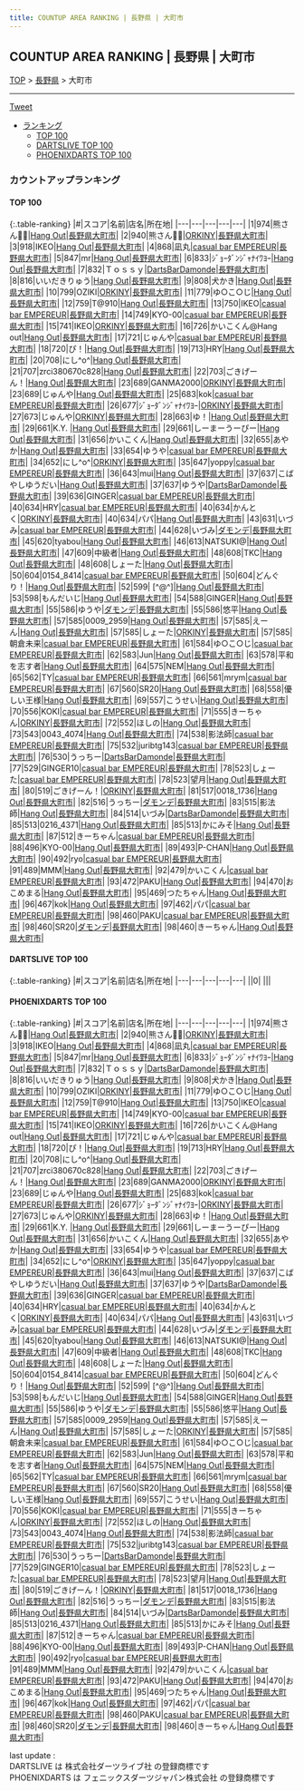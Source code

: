 ```yaml
---
title: COUNTUP AREA RANKING | 長野県 | 大町市
---
```

## COUNTUP AREA RANKING | 長野県 | 大町市

[TOP](/darts/rank/) > [長野県](/darts/rank/長野県/) > 大町市

___

<a href="https://twitter.com/share?ref_src=twsrc%5Etfw" data-text="COUNTUP AREA RANKING | 長野県大町市" class="twitter-share-button" data-hashtags="DARTSLIVE,PHOENIXDARTS,darts,ダーツ" data-show-count="false">Tweet</a>

* [ランキング](#カウントアップランキング)
    * [TOP 100](#top-100)
    * [DARTSLIVE TOP 100](#dartslive-top-100)
    * [PHOENIXDARTS TOP 100](#phoenixdarts-top-100)

### カウントアップランキング

#### TOP 100



{:.table-ranking}
|#|スコア|名前|店名|所在地|
|---|---|---|---|---|
|1|974|<span class="rank-name-pd">熊さん🐼🐾</span>|<a href="https://vs.phoenixdarts.com/jp/shop/shopDetailInfo/s_82305?s_seq=82305">Hang Out</a>|<a href="/darts/rank/長野県/大町市">長野県大町市</a>|
|2|940|<span class="rank-name-pd">熊さん🐼🐾</span>|<a href="https://vs.phoenixdarts.com/jp/shop/shopDetailInfo/s_82305?s_seq=82305">ORKINY</a>|<a href="/darts/rank/長野県/大町市">長野県大町市</a>|
|3|918|<span class="rank-name-pd">IKEO</span>|<a href="https://vs.phoenixdarts.com/jp/shop/shopDetailInfo/s_82305?s_seq=82305">Hang Out</a>|<a href="/darts/rank/長野県/大町市">長野県大町市</a>|
|4|868|<span class="rank-name-pd">凪丸</span>|<a href="https://vs.phoenixdarts.com/jp/shop/shopDetailInfo/s_88923?s_seq=88923">casual bar EMPEREUR</a>|<a href="/darts/rank/長野県/大町市">長野県大町市</a>|
|5|847|<span class="rank-name-pd">mr</span>|<a href="https://vs.phoenixdarts.com/jp/shop/shopDetailInfo/s_82305?s_seq=82305">Hang Out</a>|<a href="/darts/rank/長野県/大町市">長野県大町市</a>|
|6|833|<span class="rank-name-pd">ｼﾞｮｰﾀﾞﾝｼﾞｬﾅｲﾜﾖｰ</span>|<a href="https://vs.phoenixdarts.com/jp/shop/shopDetailInfo/s_82305?s_seq=82305">Hang Out</a>|<a href="/darts/rank/長野県/大町市">長野県大町市</a>|
|7|832|<span class="rank-name-pd">Ｔｏｓｓｙ</span>|<a href="https://vs.phoenixdarts.com/jp/shop/shopDetailInfo/s_8681?s_seq=8681">DartsBarDamonde</a>|<a href="/darts/rank/長野県/大町市">長野県大町市</a>|
|8|816|<span class="rank-name-pd">いいだきりゅう</span>|<a href="https://vs.phoenixdarts.com/jp/shop/shopDetailInfo/s_82305?s_seq=82305">Hang Out</a>|<a href="/darts/rank/長野県/大町市">長野県大町市</a>|
|9|808|<span class="rank-name-pd">犬かき</span>|<a href="https://vs.phoenixdarts.com/jp/shop/shopDetailInfo/s_82305?s_seq=82305">Hang Out</a>|<a href="/darts/rank/長野県/大町市">長野県大町市</a>|
|10|799|<span class="rank-name-pd">OZIKI</span>|<a href="https://vs.phoenixdarts.com/jp/shop/shopDetailInfo/s_82305?s_seq=82305">ORKINY</a>|<a href="/darts/rank/長野県/大町市">長野県大町市</a>|
|11|779|<span class="rank-name-pd">ゆ○こ○じ</span>|<a href="https://vs.phoenixdarts.com/jp/shop/shopDetailInfo/s_82305?s_seq=82305">Hang Out</a>|<a href="/darts/rank/長野県/大町市">長野県大町市</a>|
|12|759|<span class="rank-name-pd">T@910</span>|<a href="https://vs.phoenixdarts.com/jp/shop/shopDetailInfo/s_82305?s_seq=82305">Hang Out</a>|<a href="/darts/rank/長野県/大町市">長野県大町市</a>|
|13|750|<span class="rank-name-pd">IKEO</span>|<a href="https://vs.phoenixdarts.com/jp/shop/shopDetailInfo/s_88923?s_seq=88923">casual bar EMPEREUR</a>|<a href="/darts/rank/長野県/大町市">長野県大町市</a>|
|14|749|<span class="rank-name-pd">KYO-00</span>|<a href="https://vs.phoenixdarts.com/jp/shop/shopDetailInfo/s_88923?s_seq=88923">casual bar EMPEREUR</a>|<a href="/darts/rank/長野県/大町市">長野県大町市</a>|
|15|741|<span class="rank-name-pd">IKEO</span>|<a href="https://vs.phoenixdarts.com/jp/shop/shopDetailInfo/s_82305?s_seq=82305">ORKINY</a>|<a href="/darts/rank/長野県/大町市">長野県大町市</a>|
|16|726|<span class="rank-name-pd">かいこくん@Hang out</span>|<a href="https://vs.phoenixdarts.com/jp/shop/shopDetailInfo/s_82305?s_seq=82305">Hang Out</a>|<a href="/darts/rank/長野県/大町市">長野県大町市</a>|
|17|721|<span class="rank-name-pd">じゅんや</span>|<a href="https://vs.phoenixdarts.com/jp/shop/shopDetailInfo/s_88923?s_seq=88923">casual bar EMPEREUR</a>|<a href="/darts/rank/長野県/大町市">長野県大町市</a>|
|18|720|<span class="rank-name-pd">ぴ！</span>|<a href="https://vs.phoenixdarts.com/jp/shop/shopDetailInfo/s_82305?s_seq=82305">Hang Out</a>|<a href="/darts/rank/長野県/大町市">長野県大町市</a>|
|19|713|<span class="rank-name-pd">HRY</span>|<a href="https://vs.phoenixdarts.com/jp/shop/shopDetailInfo/s_82305?s_seq=82305">Hang Out</a>|<a href="/darts/rank/長野県/大町市">長野県大町市</a>|
|20|708|<span class="rank-name-pd">にし^o^</span>|<a href="https://vs.phoenixdarts.com/jp/shop/shopDetailInfo/s_82305?s_seq=82305">Hang Out</a>|<a href="/darts/rank/長野県/大町市">長野県大町市</a>|
|21|707|<span class="rank-name-pd">zrci380670c828</span>|<a href="https://vs.phoenixdarts.com/jp/shop/shopDetailInfo/s_82305?s_seq=82305">Hang Out</a>|<a href="/darts/rank/長野県/大町市">長野県大町市</a>|
|22|703|<span class="rank-name-pd">ごきげーん！</span>|<a href="https://vs.phoenixdarts.com/jp/shop/shopDetailInfo/s_82305?s_seq=82305">Hang Out</a>|<a href="/darts/rank/長野県/大町市">長野県大町市</a>|
|23|689|<span class="rank-name-pd">GANMA2000</span>|<a href="https://vs.phoenixdarts.com/jp/shop/shopDetailInfo/s_82305?s_seq=82305">ORKINY</a>|<a href="/darts/rank/長野県/大町市">長野県大町市</a>|
|23|689|<span class="rank-name-pd">じゅんや</span>|<a href="https://vs.phoenixdarts.com/jp/shop/shopDetailInfo/s_82305?s_seq=82305">Hang Out</a>|<a href="/darts/rank/長野県/大町市">長野県大町市</a>|
|25|683|<span class="rank-name-pd">kok</span>|<a href="https://vs.phoenixdarts.com/jp/shop/shopDetailInfo/s_88923?s_seq=88923">casual bar EMPEREUR</a>|<a href="/darts/rank/長野県/大町市">長野県大町市</a>|
|26|677|<span class="rank-name-pd">ｼﾞｮｰﾀﾞﾝｼﾞｬﾅｲﾜﾖｰ</span>|<a href="https://vs.phoenixdarts.com/jp/shop/shopDetailInfo/s_82305?s_seq=82305">ORKINY</a>|<a href="/darts/rank/長野県/大町市">長野県大町市</a>|
|27|673|<span class="rank-name-pd">じゅんや</span>|<a href="https://vs.phoenixdarts.com/jp/shop/shopDetailInfo/s_82305?s_seq=82305">ORKINY</a>|<a href="/darts/rank/長野県/大町市">長野県大町市</a>|
|28|663|<span class="rank-name-pd">ゆ！</span>|<a href="https://vs.phoenixdarts.com/jp/shop/shopDetailInfo/s_82305?s_seq=82305">Hang Out</a>|<a href="/darts/rank/長野県/大町市">長野県大町市</a>|
|29|661|<span class="rank-name-pd">K.Y.  </span>|<a href="https://vs.phoenixdarts.com/jp/shop/shopDetailInfo/s_82305?s_seq=82305">Hang Out</a>|<a href="/darts/rank/長野県/大町市">長野県大町市</a>|
|29|661|<span class="rank-name-pd">しーまーうーぴー</span>|<a href="https://vs.phoenixdarts.com/jp/shop/shopDetailInfo/s_82305?s_seq=82305">Hang Out</a>|<a href="/darts/rank/長野県/大町市">長野県大町市</a>|
|31|656|<span class="rank-name-pd">かいこくん</span>|<a href="https://vs.phoenixdarts.com/jp/shop/shopDetailInfo/s_82305?s_seq=82305">Hang Out</a>|<a href="/darts/rank/長野県/大町市">長野県大町市</a>|
|32|655|<span class="rank-name-pd">あやか</span>|<a href="https://vs.phoenixdarts.com/jp/shop/shopDetailInfo/s_82305?s_seq=82305">Hang Out</a>|<a href="/darts/rank/長野県/大町市">長野県大町市</a>|
|33|654|<span class="rank-name-pd">ゆうや</span>|<a href="https://vs.phoenixdarts.com/jp/shop/shopDetailInfo/s_88923?s_seq=88923">casual bar EMPEREUR</a>|<a href="/darts/rank/長野県/大町市">長野県大町市</a>|
|34|652|<span class="rank-name-pd">にし^o^</span>|<a href="https://vs.phoenixdarts.com/jp/shop/shopDetailInfo/s_82305?s_seq=82305">ORKINY</a>|<a href="/darts/rank/長野県/大町市">長野県大町市</a>|
|35|647|<span class="rank-name-pd">yoppy</span>|<a href="https://vs.phoenixdarts.com/jp/shop/shopDetailInfo/s_88923?s_seq=88923">casual bar EMPEREUR</a>|<a href="/darts/rank/長野県/大町市">長野県大町市</a>|
|36|643|<span class="rank-name-pd">mui</span>|<a href="https://vs.phoenixdarts.com/jp/shop/shopDetailInfo/s_82305?s_seq=82305">Hang Out</a>|<a href="/darts/rank/長野県/大町市">長野県大町市</a>|
|37|637|<span class="rank-name-pd">こばやしゆうだい</span>|<a href="https://vs.phoenixdarts.com/jp/shop/shopDetailInfo/s_82305?s_seq=82305">Hang Out</a>|<a href="/darts/rank/長野県/大町市">長野県大町市</a>|
|37|637|<span class="rank-name-pd">ゆうや</span>|<a href="https://vs.phoenixdarts.com/jp/shop/shopDetailInfo/s_8681?s_seq=8681">DartsBarDamonde</a>|<a href="/darts/rank/長野県/大町市">長野県大町市</a>|
|39|636|<span class="rank-name-pd">GINGER</span>|<a href="https://vs.phoenixdarts.com/jp/shop/shopDetailInfo/s_88923?s_seq=88923">casual bar EMPEREUR</a>|<a href="/darts/rank/長野県/大町市">長野県大町市</a>|
|40|634|<span class="rank-name-pd">HRY</span>|<a href="https://vs.phoenixdarts.com/jp/shop/shopDetailInfo/s_88923?s_seq=88923">casual bar EMPEREUR</a>|<a href="/darts/rank/長野県/大町市">長野県大町市</a>|
|40|634|<span class="rank-name-pd">かんとく</span>|<a href="https://vs.phoenixdarts.com/jp/shop/shopDetailInfo/s_82305?s_seq=82305">ORKINY</a>|<a href="/darts/rank/長野県/大町市">長野県大町市</a>|
|40|634|<span class="rank-name-pd">パパ</span>|<a href="https://vs.phoenixdarts.com/jp/shop/shopDetailInfo/s_82305?s_seq=82305">Hang Out</a>|<a href="/darts/rank/長野県/大町市">長野県大町市</a>|
|43|631|<span class="rank-name-pd">いづみ</span>|<a href="https://vs.phoenixdarts.com/jp/shop/shopDetailInfo/s_88923?s_seq=88923">casual bar EMPEREUR</a>|<a href="/darts/rank/長野県/大町市">長野県大町市</a>|
|44|628|<span class="rank-name-pd">いづみ</span>|<a href="https://vs.phoenixdarts.com/jp/shop/shopDetailInfo/s_8681?s_seq=8681">ダモンデ</a>|<a href="/darts/rank/長野県/大町市">長野県大町市</a>|
|45|620|<span class="rank-name-pd">tyabou</span>|<a href="https://vs.phoenixdarts.com/jp/shop/shopDetailInfo/s_82305?s_seq=82305">Hang Out</a>|<a href="/darts/rank/長野県/大町市">長野県大町市</a>|
|46|613|<span class="rank-name-pd">NATSUKI@</span>|<a href="https://vs.phoenixdarts.com/jp/shop/shopDetailInfo/s_82305?s_seq=82305">Hang Out</a>|<a href="/darts/rank/長野県/大町市">長野県大町市</a>|
|47|609|<span class="rank-name-pd">中級者</span>|<a href="https://vs.phoenixdarts.com/jp/shop/shopDetailInfo/s_82305?s_seq=82305">Hang Out</a>|<a href="/darts/rank/長野県/大町市">長野県大町市</a>|
|48|608|<span class="rank-name-pd">TKC</span>|<a href="https://vs.phoenixdarts.com/jp/shop/shopDetailInfo/s_82305?s_seq=82305">Hang Out</a>|<a href="/darts/rank/長野県/大町市">長野県大町市</a>|
|48|608|<span class="rank-name-pd">しょーた</span>|<a href="https://vs.phoenixdarts.com/jp/shop/shopDetailInfo/s_82305?s_seq=82305">Hang Out</a>|<a href="/darts/rank/長野県/大町市">長野県大町市</a>|
|50|604|<span class="rank-name-pd">0154_8414</span>|<a href="https://vs.phoenixdarts.com/jp/shop/shopDetailInfo/s_88923?s_seq=88923">casual bar EMPEREUR</a>|<a href="/darts/rank/長野県/大町市">長野県大町市</a>|
|50|604|<span class="rank-name-pd">どんぐり！</span>|<a href="https://vs.phoenixdarts.com/jp/shop/shopDetailInfo/s_82305?s_seq=82305">Hang Out</a>|<a href="/darts/rank/長野県/大町市">長野県大町市</a>|
|52|599|<span class="rank-name-pd">  [^@^]</span>|<a href="https://vs.phoenixdarts.com/jp/shop/shopDetailInfo/s_82305?s_seq=82305">Hang Out</a>|<a href="/darts/rank/長野県/大町市">長野県大町市</a>|
|53|598|<span class="rank-name-pd">もんだいじ</span>|<a href="https://vs.phoenixdarts.com/jp/shop/shopDetailInfo/s_82305?s_seq=82305">Hang Out</a>|<a href="/darts/rank/長野県/大町市">長野県大町市</a>|
|54|588|<span class="rank-name-pd">GINGER</span>|<a href="https://vs.phoenixdarts.com/jp/shop/shopDetailInfo/s_82305?s_seq=82305">Hang Out</a>|<a href="/darts/rank/長野県/大町市">長野県大町市</a>|
|55|586|<span class="rank-name-pd">ゆうや</span>|<a href="https://vs.phoenixdarts.com/jp/shop/shopDetailInfo/s_8681?s_seq=8681">ダモンデ</a>|<a href="/darts/rank/長野県/大町市">長野県大町市</a>|
|55|586|<span class="rank-name-pd">悠平</span>|<a href="https://vs.phoenixdarts.com/jp/shop/shopDetailInfo/s_82305?s_seq=82305">Hang Out</a>|<a href="/darts/rank/長野県/大町市">長野県大町市</a>|
|57|585|<span class="rank-name-pd">0009_2959</span>|<a href="https://vs.phoenixdarts.com/jp/shop/shopDetailInfo/s_82305?s_seq=82305">Hang Out</a>|<a href="/darts/rank/長野県/大町市">長野県大町市</a>|
|57|585|<span class="rank-name-pd">えーん</span>|<a href="https://vs.phoenixdarts.com/jp/shop/shopDetailInfo/s_82305?s_seq=82305">Hang Out</a>|<a href="/darts/rank/長野県/大町市">長野県大町市</a>|
|57|585|<span class="rank-name-pd">しょーた</span>|<a href="https://vs.phoenixdarts.com/jp/shop/shopDetailInfo/s_82305?s_seq=82305">ORKINY</a>|<a href="/darts/rank/長野県/大町市">長野県大町市</a>|
|57|585|<span class="rank-name-pd">朝倉未来</span>|<a href="https://vs.phoenixdarts.com/jp/shop/shopDetailInfo/s_88923?s_seq=88923">casual bar EMPEREUR</a>|<a href="/darts/rank/長野県/大町市">長野県大町市</a>|
|61|584|<span class="rank-name-pd">ゆ○こ○じ</span>|<a href="https://vs.phoenixdarts.com/jp/shop/shopDetailInfo/s_88923?s_seq=88923">casual bar EMPEREUR</a>|<a href="/darts/rank/長野県/大町市">長野県大町市</a>|
|62|583|<span class="rank-name-pd">Jun</span>|<a href="https://vs.phoenixdarts.com/jp/shop/shopDetailInfo/s_82305?s_seq=82305">Hang Out</a>|<a href="/darts/rank/長野県/大町市">長野県大町市</a>|
|63|578|<span class="rank-name-pd">平和を志す者</span>|<a href="https://vs.phoenixdarts.com/jp/shop/shopDetailInfo/s_82305?s_seq=82305">Hang Out</a>|<a href="/darts/rank/長野県/大町市">長野県大町市</a>|
|64|575|<span class="rank-name-pd">NEM</span>|<a href="https://vs.phoenixdarts.com/jp/shop/shopDetailInfo/s_82305?s_seq=82305">Hang Out</a>|<a href="/darts/rank/長野県/大町市">長野県大町市</a>|
|65|562|<span class="rank-name-pd">TY</span>|<a href="https://vs.phoenixdarts.com/jp/shop/shopDetailInfo/s_88923?s_seq=88923">casual bar EMPEREUR</a>|<a href="/darts/rank/長野県/大町市">長野県大町市</a>|
|66|561|<span class="rank-name-pd">mrym</span>|<a href="https://vs.phoenixdarts.com/jp/shop/shopDetailInfo/s_88923?s_seq=88923">casual bar EMPEREUR</a>|<a href="/darts/rank/長野県/大町市">長野県大町市</a>|
|67|560|<span class="rank-name-pd">SR20</span>|<a href="https://vs.phoenixdarts.com/jp/shop/shopDetailInfo/s_82305?s_seq=82305">Hang Out</a>|<a href="/darts/rank/長野県/大町市">長野県大町市</a>|
|68|558|<span class="rank-name-pd">優しい王様</span>|<a href="https://vs.phoenixdarts.com/jp/shop/shopDetailInfo/s_82305?s_seq=82305">Hang Out</a>|<a href="/darts/rank/長野県/大町市">長野県大町市</a>|
|69|557|<span class="rank-name-pd">こうせい</span>|<a href="https://vs.phoenixdarts.com/jp/shop/shopDetailInfo/s_82305?s_seq=82305">Hang Out</a>|<a href="/darts/rank/長野県/大町市">長野県大町市</a>|
|70|556|<span class="rank-name-pd">KOKI</span>|<a href="https://vs.phoenixdarts.com/jp/shop/shopDetailInfo/s_88923?s_seq=88923">casual bar EMPEREUR</a>|<a href="/darts/rank/長野県/大町市">長野県大町市</a>|
|71|555|<span class="rank-name-pd">きーちゃん</span>|<a href="https://vs.phoenixdarts.com/jp/shop/shopDetailInfo/s_82305?s_seq=82305">ORKINY</a>|<a href="/darts/rank/長野県/大町市">長野県大町市</a>|
|72|552|<span class="rank-name-pd">ほしの</span>|<a href="https://vs.phoenixdarts.com/jp/shop/shopDetailInfo/s_82305?s_seq=82305">Hang Out</a>|<a href="/darts/rank/長野県/大町市">長野県大町市</a>|
|73|543|<span class="rank-name-pd">0043_4074</span>|<a href="https://vs.phoenixdarts.com/jp/shop/shopDetailInfo/s_82305?s_seq=82305">Hang Out</a>|<a href="/darts/rank/長野県/大町市">長野県大町市</a>|
|74|538|<span class="rank-name-pd">影法師</span>|<a href="https://vs.phoenixdarts.com/jp/shop/shopDetailInfo/s_88923?s_seq=88923">casual bar EMPEREUR</a>|<a href="/darts/rank/長野県/大町市">長野県大町市</a>|
|75|532|<span class="rank-name-pd">juribtg143</span>|<a href="https://vs.phoenixdarts.com/jp/shop/shopDetailInfo/s_88923?s_seq=88923">casual bar EMPEREUR</a>|<a href="/darts/rank/長野県/大町市">長野県大町市</a>|
|76|530|<span class="rank-name-pd">うっちー</span>|<a href="https://vs.phoenixdarts.com/jp/shop/shopDetailInfo/s_8681?s_seq=8681">DartsBarDamonde</a>|<a href="/darts/rank/長野県/大町市">長野県大町市</a>|
|77|529|<span class="rank-name-pd">GINGER10</span>|<a href="https://vs.phoenixdarts.com/jp/shop/shopDetailInfo/s_88923?s_seq=88923">casual bar EMPEREUR</a>|<a href="/darts/rank/長野県/大町市">長野県大町市</a>|
|78|523|<span class="rank-name-pd">しょーた</span>|<a href="https://vs.phoenixdarts.com/jp/shop/shopDetailInfo/s_88923?s_seq=88923">casual bar EMPEREUR</a>|<a href="/darts/rank/長野県/大町市">長野県大町市</a>|
|78|523|<span class="rank-name-pd">望月</span>|<a href="https://vs.phoenixdarts.com/jp/shop/shopDetailInfo/s_82305?s_seq=82305">Hang Out</a>|<a href="/darts/rank/長野県/大町市">長野県大町市</a>|
|80|519|<span class="rank-name-pd">ごきげーん！</span>|<a href="https://vs.phoenixdarts.com/jp/shop/shopDetailInfo/s_82305?s_seq=82305">ORKINY</a>|<a href="/darts/rank/長野県/大町市">長野県大町市</a>|
|81|517|<span class="rank-name-pd">0018_1736</span>|<a href="https://vs.phoenixdarts.com/jp/shop/shopDetailInfo/s_82305?s_seq=82305">Hang Out</a>|<a href="/darts/rank/長野県/大町市">長野県大町市</a>|
|82|516|<span class="rank-name-pd">うっちー</span>|<a href="https://vs.phoenixdarts.com/jp/shop/shopDetailInfo/s_8681?s_seq=8681">ダモンデ</a>|<a href="/darts/rank/長野県/大町市">長野県大町市</a>|
|83|515|<span class="rank-name-pd">影法師</span>|<a href="https://vs.phoenixdarts.com/jp/shop/shopDetailInfo/s_82305?s_seq=82305">Hang Out</a>|<a href="/darts/rank/長野県/大町市">長野県大町市</a>|
|84|514|<span class="rank-name-pd">いづみ</span>|<a href="https://vs.phoenixdarts.com/jp/shop/shopDetailInfo/s_8681?s_seq=8681">DartsBarDamonde</a>|<a href="/darts/rank/長野県/大町市">長野県大町市</a>|
|85|513|<span class="rank-name-pd">0216_4371</span>|<a href="https://vs.phoenixdarts.com/jp/shop/shopDetailInfo/s_82305?s_seq=82305">Hang Out</a>|<a href="/darts/rank/長野県/大町市">長野県大町市</a>|
|85|513|<span class="rank-name-pd">かにみそ</span>|<a href="https://vs.phoenixdarts.com/jp/shop/shopDetailInfo/s_82305?s_seq=82305">Hang Out</a>|<a href="/darts/rank/長野県/大町市">長野県大町市</a>|
|87|512|<span class="rank-name-pd">きーちゃん</span>|<a href="https://vs.phoenixdarts.com/jp/shop/shopDetailInfo/s_88923?s_seq=88923">casual bar EMPEREUR</a>|<a href="/darts/rank/長野県/大町市">長野県大町市</a>|
|88|496|<span class="rank-name-pd">KYO-00</span>|<a href="https://vs.phoenixdarts.com/jp/shop/shopDetailInfo/s_82305?s_seq=82305">Hang Out</a>|<a href="/darts/rank/長野県/大町市">長野県大町市</a>|
|89|493|<span class="rank-name-pd">P-CHAN</span>|<a href="https://vs.phoenixdarts.com/jp/shop/shopDetailInfo/s_82305?s_seq=82305">Hang Out</a>|<a href="/darts/rank/長野県/大町市">長野県大町市</a>|
|90|492|<span class="rank-name-pd">ryo</span>|<a href="https://vs.phoenixdarts.com/jp/shop/shopDetailInfo/s_88923?s_seq=88923">casual bar EMPEREUR</a>|<a href="/darts/rank/長野県/大町市">長野県大町市</a>|
|91|489|<span class="rank-name-pd">MMM</span>|<a href="https://vs.phoenixdarts.com/jp/shop/shopDetailInfo/s_82305?s_seq=82305">Hang Out</a>|<a href="/darts/rank/長野県/大町市">長野県大町市</a>|
|92|479|<span class="rank-name-pd">かいこくん</span>|<a href="https://vs.phoenixdarts.com/jp/shop/shopDetailInfo/s_88923?s_seq=88923">casual bar EMPEREUR</a>|<a href="/darts/rank/長野県/大町市">長野県大町市</a>|
|93|472|<span class="rank-name-pd">PAKU</span>|<a href="https://vs.phoenixdarts.com/jp/shop/shopDetailInfo/s_82305?s_seq=82305">Hang Out</a>|<a href="/darts/rank/長野県/大町市">長野県大町市</a>|
|94|470|<span class="rank-name-pd">おこめまる</span>|<a href="https://vs.phoenixdarts.com/jp/shop/shopDetailInfo/s_82305?s_seq=82305">Hang Out</a>|<a href="/darts/rank/長野県/大町市">長野県大町市</a>|
|95|469|<span class="rank-name-pd">つたちゃん</span>|<a href="https://vs.phoenixdarts.com/jp/shop/shopDetailInfo/s_82305?s_seq=82305">Hang Out</a>|<a href="/darts/rank/長野県/大町市">長野県大町市</a>|
|96|467|<span class="rank-name-pd">kok</span>|<a href="https://vs.phoenixdarts.com/jp/shop/shopDetailInfo/s_82305?s_seq=82305">Hang Out</a>|<a href="/darts/rank/長野県/大町市">長野県大町市</a>|
|97|462|<span class="rank-name-pd">パパ</span>|<a href="https://vs.phoenixdarts.com/jp/shop/shopDetailInfo/s_88923?s_seq=88923">casual bar EMPEREUR</a>|<a href="/darts/rank/長野県/大町市">長野県大町市</a>|
|98|460|<span class="rank-name-pd">PAKU</span>|<a href="https://vs.phoenixdarts.com/jp/shop/shopDetailInfo/s_88923?s_seq=88923">casual bar EMPEREUR</a>|<a href="/darts/rank/長野県/大町市">長野県大町市</a>|
|98|460|<span class="rank-name-pd">SR20</span>|<a href="https://vs.phoenixdarts.com/jp/shop/shopDetailInfo/s_8681?s_seq=8681">ダモンデ</a>|<a href="/darts/rank/長野県/大町市">長野県大町市</a>|
|98|460|<span class="rank-name-pd">きーちゃん</span>|<a href="https://vs.phoenixdarts.com/jp/shop/shopDetailInfo/s_82305?s_seq=82305">Hang Out</a>|<a href="/darts/rank/長野県/大町市">長野県大町市</a>|


#### DARTSLIVE TOP 100



{:.table-ranking}
|#|スコア|名前|店名|所在地|
|---|---|---|---|---|
||0|<span class="rank-name-dl"> </span>|<a href=""></a>|<a href="/darts/rank//"></a>|


#### PHOENIXDARTS TOP 100



{:.table-ranking}
|#|スコア|名前|店名|所在地|
|---|---|---|---|---|
|1|974|<span class="rank-name-pd">熊さん🐼🐾</span>|<a href="https://vs.phoenixdarts.com/jp/shop/shopDetailInfo/s_82305?s_seq=82305">Hang Out</a>|<a href="/darts/rank/長野県/大町市">長野県大町市</a>|
|2|940|<span class="rank-name-pd">熊さん🐼🐾</span>|<a href="https://vs.phoenixdarts.com/jp/shop/shopDetailInfo/s_82305?s_seq=82305">ORKINY</a>|<a href="/darts/rank/長野県/大町市">長野県大町市</a>|
|3|918|<span class="rank-name-pd">IKEO</span>|<a href="https://vs.phoenixdarts.com/jp/shop/shopDetailInfo/s_82305?s_seq=82305">Hang Out</a>|<a href="/darts/rank/長野県/大町市">長野県大町市</a>|
|4|868|<span class="rank-name-pd">凪丸</span>|<a href="https://vs.phoenixdarts.com/jp/shop/shopDetailInfo/s_88923?s_seq=88923">casual bar EMPEREUR</a>|<a href="/darts/rank/長野県/大町市">長野県大町市</a>|
|5|847|<span class="rank-name-pd">mr</span>|<a href="https://vs.phoenixdarts.com/jp/shop/shopDetailInfo/s_82305?s_seq=82305">Hang Out</a>|<a href="/darts/rank/長野県/大町市">長野県大町市</a>|
|6|833|<span class="rank-name-pd">ｼﾞｮｰﾀﾞﾝｼﾞｬﾅｲﾜﾖｰ</span>|<a href="https://vs.phoenixdarts.com/jp/shop/shopDetailInfo/s_82305?s_seq=82305">Hang Out</a>|<a href="/darts/rank/長野県/大町市">長野県大町市</a>|
|7|832|<span class="rank-name-pd">Ｔｏｓｓｙ</span>|<a href="https://vs.phoenixdarts.com/jp/shop/shopDetailInfo/s_8681?s_seq=8681">DartsBarDamonde</a>|<a href="/darts/rank/長野県/大町市">長野県大町市</a>|
|8|816|<span class="rank-name-pd">いいだきりゅう</span>|<a href="https://vs.phoenixdarts.com/jp/shop/shopDetailInfo/s_82305?s_seq=82305">Hang Out</a>|<a href="/darts/rank/長野県/大町市">長野県大町市</a>|
|9|808|<span class="rank-name-pd">犬かき</span>|<a href="https://vs.phoenixdarts.com/jp/shop/shopDetailInfo/s_82305?s_seq=82305">Hang Out</a>|<a href="/darts/rank/長野県/大町市">長野県大町市</a>|
|10|799|<span class="rank-name-pd">OZIKI</span>|<a href="https://vs.phoenixdarts.com/jp/shop/shopDetailInfo/s_82305?s_seq=82305">ORKINY</a>|<a href="/darts/rank/長野県/大町市">長野県大町市</a>|
|11|779|<span class="rank-name-pd">ゆ○こ○じ</span>|<a href="https://vs.phoenixdarts.com/jp/shop/shopDetailInfo/s_82305?s_seq=82305">Hang Out</a>|<a href="/darts/rank/長野県/大町市">長野県大町市</a>|
|12|759|<span class="rank-name-pd">T@910</span>|<a href="https://vs.phoenixdarts.com/jp/shop/shopDetailInfo/s_82305?s_seq=82305">Hang Out</a>|<a href="/darts/rank/長野県/大町市">長野県大町市</a>|
|13|750|<span class="rank-name-pd">IKEO</span>|<a href="https://vs.phoenixdarts.com/jp/shop/shopDetailInfo/s_88923?s_seq=88923">casual bar EMPEREUR</a>|<a href="/darts/rank/長野県/大町市">長野県大町市</a>|
|14|749|<span class="rank-name-pd">KYO-00</span>|<a href="https://vs.phoenixdarts.com/jp/shop/shopDetailInfo/s_88923?s_seq=88923">casual bar EMPEREUR</a>|<a href="/darts/rank/長野県/大町市">長野県大町市</a>|
|15|741|<span class="rank-name-pd">IKEO</span>|<a href="https://vs.phoenixdarts.com/jp/shop/shopDetailInfo/s_82305?s_seq=82305">ORKINY</a>|<a href="/darts/rank/長野県/大町市">長野県大町市</a>|
|16|726|<span class="rank-name-pd">かいこくん@Hang out</span>|<a href="https://vs.phoenixdarts.com/jp/shop/shopDetailInfo/s_82305?s_seq=82305">Hang Out</a>|<a href="/darts/rank/長野県/大町市">長野県大町市</a>|
|17|721|<span class="rank-name-pd">じゅんや</span>|<a href="https://vs.phoenixdarts.com/jp/shop/shopDetailInfo/s_88923?s_seq=88923">casual bar EMPEREUR</a>|<a href="/darts/rank/長野県/大町市">長野県大町市</a>|
|18|720|<span class="rank-name-pd">ぴ！</span>|<a href="https://vs.phoenixdarts.com/jp/shop/shopDetailInfo/s_82305?s_seq=82305">Hang Out</a>|<a href="/darts/rank/長野県/大町市">長野県大町市</a>|
|19|713|<span class="rank-name-pd">HRY</span>|<a href="https://vs.phoenixdarts.com/jp/shop/shopDetailInfo/s_82305?s_seq=82305">Hang Out</a>|<a href="/darts/rank/長野県/大町市">長野県大町市</a>|
|20|708|<span class="rank-name-pd">にし^o^</span>|<a href="https://vs.phoenixdarts.com/jp/shop/shopDetailInfo/s_82305?s_seq=82305">Hang Out</a>|<a href="/darts/rank/長野県/大町市">長野県大町市</a>|
|21|707|<span class="rank-name-pd">zrci380670c828</span>|<a href="https://vs.phoenixdarts.com/jp/shop/shopDetailInfo/s_82305?s_seq=82305">Hang Out</a>|<a href="/darts/rank/長野県/大町市">長野県大町市</a>|
|22|703|<span class="rank-name-pd">ごきげーん！</span>|<a href="https://vs.phoenixdarts.com/jp/shop/shopDetailInfo/s_82305?s_seq=82305">Hang Out</a>|<a href="/darts/rank/長野県/大町市">長野県大町市</a>|
|23|689|<span class="rank-name-pd">GANMA2000</span>|<a href="https://vs.phoenixdarts.com/jp/shop/shopDetailInfo/s_82305?s_seq=82305">ORKINY</a>|<a href="/darts/rank/長野県/大町市">長野県大町市</a>|
|23|689|<span class="rank-name-pd">じゅんや</span>|<a href="https://vs.phoenixdarts.com/jp/shop/shopDetailInfo/s_82305?s_seq=82305">Hang Out</a>|<a href="/darts/rank/長野県/大町市">長野県大町市</a>|
|25|683|<span class="rank-name-pd">kok</span>|<a href="https://vs.phoenixdarts.com/jp/shop/shopDetailInfo/s_88923?s_seq=88923">casual bar EMPEREUR</a>|<a href="/darts/rank/長野県/大町市">長野県大町市</a>|
|26|677|<span class="rank-name-pd">ｼﾞｮｰﾀﾞﾝｼﾞｬﾅｲﾜﾖｰ</span>|<a href="https://vs.phoenixdarts.com/jp/shop/shopDetailInfo/s_82305?s_seq=82305">ORKINY</a>|<a href="/darts/rank/長野県/大町市">長野県大町市</a>|
|27|673|<span class="rank-name-pd">じゅんや</span>|<a href="https://vs.phoenixdarts.com/jp/shop/shopDetailInfo/s_82305?s_seq=82305">ORKINY</a>|<a href="/darts/rank/長野県/大町市">長野県大町市</a>|
|28|663|<span class="rank-name-pd">ゆ！</span>|<a href="https://vs.phoenixdarts.com/jp/shop/shopDetailInfo/s_82305?s_seq=82305">Hang Out</a>|<a href="/darts/rank/長野県/大町市">長野県大町市</a>|
|29|661|<span class="rank-name-pd">K.Y.  </span>|<a href="https://vs.phoenixdarts.com/jp/shop/shopDetailInfo/s_82305?s_seq=82305">Hang Out</a>|<a href="/darts/rank/長野県/大町市">長野県大町市</a>|
|29|661|<span class="rank-name-pd">しーまーうーぴー</span>|<a href="https://vs.phoenixdarts.com/jp/shop/shopDetailInfo/s_82305?s_seq=82305">Hang Out</a>|<a href="/darts/rank/長野県/大町市">長野県大町市</a>|
|31|656|<span class="rank-name-pd">かいこくん</span>|<a href="https://vs.phoenixdarts.com/jp/shop/shopDetailInfo/s_82305?s_seq=82305">Hang Out</a>|<a href="/darts/rank/長野県/大町市">長野県大町市</a>|
|32|655|<span class="rank-name-pd">あやか</span>|<a href="https://vs.phoenixdarts.com/jp/shop/shopDetailInfo/s_82305?s_seq=82305">Hang Out</a>|<a href="/darts/rank/長野県/大町市">長野県大町市</a>|
|33|654|<span class="rank-name-pd">ゆうや</span>|<a href="https://vs.phoenixdarts.com/jp/shop/shopDetailInfo/s_88923?s_seq=88923">casual bar EMPEREUR</a>|<a href="/darts/rank/長野県/大町市">長野県大町市</a>|
|34|652|<span class="rank-name-pd">にし^o^</span>|<a href="https://vs.phoenixdarts.com/jp/shop/shopDetailInfo/s_82305?s_seq=82305">ORKINY</a>|<a href="/darts/rank/長野県/大町市">長野県大町市</a>|
|35|647|<span class="rank-name-pd">yoppy</span>|<a href="https://vs.phoenixdarts.com/jp/shop/shopDetailInfo/s_88923?s_seq=88923">casual bar EMPEREUR</a>|<a href="/darts/rank/長野県/大町市">長野県大町市</a>|
|36|643|<span class="rank-name-pd">mui</span>|<a href="https://vs.phoenixdarts.com/jp/shop/shopDetailInfo/s_82305?s_seq=82305">Hang Out</a>|<a href="/darts/rank/長野県/大町市">長野県大町市</a>|
|37|637|<span class="rank-name-pd">こばやしゆうだい</span>|<a href="https://vs.phoenixdarts.com/jp/shop/shopDetailInfo/s_82305?s_seq=82305">Hang Out</a>|<a href="/darts/rank/長野県/大町市">長野県大町市</a>|
|37|637|<span class="rank-name-pd">ゆうや</span>|<a href="https://vs.phoenixdarts.com/jp/shop/shopDetailInfo/s_8681?s_seq=8681">DartsBarDamonde</a>|<a href="/darts/rank/長野県/大町市">長野県大町市</a>|
|39|636|<span class="rank-name-pd">GINGER</span>|<a href="https://vs.phoenixdarts.com/jp/shop/shopDetailInfo/s_88923?s_seq=88923">casual bar EMPEREUR</a>|<a href="/darts/rank/長野県/大町市">長野県大町市</a>|
|40|634|<span class="rank-name-pd">HRY</span>|<a href="https://vs.phoenixdarts.com/jp/shop/shopDetailInfo/s_88923?s_seq=88923">casual bar EMPEREUR</a>|<a href="/darts/rank/長野県/大町市">長野県大町市</a>|
|40|634|<span class="rank-name-pd">かんとく</span>|<a href="https://vs.phoenixdarts.com/jp/shop/shopDetailInfo/s_82305?s_seq=82305">ORKINY</a>|<a href="/darts/rank/長野県/大町市">長野県大町市</a>|
|40|634|<span class="rank-name-pd">パパ</span>|<a href="https://vs.phoenixdarts.com/jp/shop/shopDetailInfo/s_82305?s_seq=82305">Hang Out</a>|<a href="/darts/rank/長野県/大町市">長野県大町市</a>|
|43|631|<span class="rank-name-pd">いづみ</span>|<a href="https://vs.phoenixdarts.com/jp/shop/shopDetailInfo/s_88923?s_seq=88923">casual bar EMPEREUR</a>|<a href="/darts/rank/長野県/大町市">長野県大町市</a>|
|44|628|<span class="rank-name-pd">いづみ</span>|<a href="https://vs.phoenixdarts.com/jp/shop/shopDetailInfo/s_8681?s_seq=8681">ダモンデ</a>|<a href="/darts/rank/長野県/大町市">長野県大町市</a>|
|45|620|<span class="rank-name-pd">tyabou</span>|<a href="https://vs.phoenixdarts.com/jp/shop/shopDetailInfo/s_82305?s_seq=82305">Hang Out</a>|<a href="/darts/rank/長野県/大町市">長野県大町市</a>|
|46|613|<span class="rank-name-pd">NATSUKI@</span>|<a href="https://vs.phoenixdarts.com/jp/shop/shopDetailInfo/s_82305?s_seq=82305">Hang Out</a>|<a href="/darts/rank/長野県/大町市">長野県大町市</a>|
|47|609|<span class="rank-name-pd">中級者</span>|<a href="https://vs.phoenixdarts.com/jp/shop/shopDetailInfo/s_82305?s_seq=82305">Hang Out</a>|<a href="/darts/rank/長野県/大町市">長野県大町市</a>|
|48|608|<span class="rank-name-pd">TKC</span>|<a href="https://vs.phoenixdarts.com/jp/shop/shopDetailInfo/s_82305?s_seq=82305">Hang Out</a>|<a href="/darts/rank/長野県/大町市">長野県大町市</a>|
|48|608|<span class="rank-name-pd">しょーた</span>|<a href="https://vs.phoenixdarts.com/jp/shop/shopDetailInfo/s_82305?s_seq=82305">Hang Out</a>|<a href="/darts/rank/長野県/大町市">長野県大町市</a>|
|50|604|<span class="rank-name-pd">0154_8414</span>|<a href="https://vs.phoenixdarts.com/jp/shop/shopDetailInfo/s_88923?s_seq=88923">casual bar EMPEREUR</a>|<a href="/darts/rank/長野県/大町市">長野県大町市</a>|
|50|604|<span class="rank-name-pd">どんぐり！</span>|<a href="https://vs.phoenixdarts.com/jp/shop/shopDetailInfo/s_82305?s_seq=82305">Hang Out</a>|<a href="/darts/rank/長野県/大町市">長野県大町市</a>|
|52|599|<span class="rank-name-pd">  [^@^]</span>|<a href="https://vs.phoenixdarts.com/jp/shop/shopDetailInfo/s_82305?s_seq=82305">Hang Out</a>|<a href="/darts/rank/長野県/大町市">長野県大町市</a>|
|53|598|<span class="rank-name-pd">もんだいじ</span>|<a href="https://vs.phoenixdarts.com/jp/shop/shopDetailInfo/s_82305?s_seq=82305">Hang Out</a>|<a href="/darts/rank/長野県/大町市">長野県大町市</a>|
|54|588|<span class="rank-name-pd">GINGER</span>|<a href="https://vs.phoenixdarts.com/jp/shop/shopDetailInfo/s_82305?s_seq=82305">Hang Out</a>|<a href="/darts/rank/長野県/大町市">長野県大町市</a>|
|55|586|<span class="rank-name-pd">ゆうや</span>|<a href="https://vs.phoenixdarts.com/jp/shop/shopDetailInfo/s_8681?s_seq=8681">ダモンデ</a>|<a href="/darts/rank/長野県/大町市">長野県大町市</a>|
|55|586|<span class="rank-name-pd">悠平</span>|<a href="https://vs.phoenixdarts.com/jp/shop/shopDetailInfo/s_82305?s_seq=82305">Hang Out</a>|<a href="/darts/rank/長野県/大町市">長野県大町市</a>|
|57|585|<span class="rank-name-pd">0009_2959</span>|<a href="https://vs.phoenixdarts.com/jp/shop/shopDetailInfo/s_82305?s_seq=82305">Hang Out</a>|<a href="/darts/rank/長野県/大町市">長野県大町市</a>|
|57|585|<span class="rank-name-pd">えーん</span>|<a href="https://vs.phoenixdarts.com/jp/shop/shopDetailInfo/s_82305?s_seq=82305">Hang Out</a>|<a href="/darts/rank/長野県/大町市">長野県大町市</a>|
|57|585|<span class="rank-name-pd">しょーた</span>|<a href="https://vs.phoenixdarts.com/jp/shop/shopDetailInfo/s_82305?s_seq=82305">ORKINY</a>|<a href="/darts/rank/長野県/大町市">長野県大町市</a>|
|57|585|<span class="rank-name-pd">朝倉未来</span>|<a href="https://vs.phoenixdarts.com/jp/shop/shopDetailInfo/s_88923?s_seq=88923">casual bar EMPEREUR</a>|<a href="/darts/rank/長野県/大町市">長野県大町市</a>|
|61|584|<span class="rank-name-pd">ゆ○こ○じ</span>|<a href="https://vs.phoenixdarts.com/jp/shop/shopDetailInfo/s_88923?s_seq=88923">casual bar EMPEREUR</a>|<a href="/darts/rank/長野県/大町市">長野県大町市</a>|
|62|583|<span class="rank-name-pd">Jun</span>|<a href="https://vs.phoenixdarts.com/jp/shop/shopDetailInfo/s_82305?s_seq=82305">Hang Out</a>|<a href="/darts/rank/長野県/大町市">長野県大町市</a>|
|63|578|<span class="rank-name-pd">平和を志す者</span>|<a href="https://vs.phoenixdarts.com/jp/shop/shopDetailInfo/s_82305?s_seq=82305">Hang Out</a>|<a href="/darts/rank/長野県/大町市">長野県大町市</a>|
|64|575|<span class="rank-name-pd">NEM</span>|<a href="https://vs.phoenixdarts.com/jp/shop/shopDetailInfo/s_82305?s_seq=82305">Hang Out</a>|<a href="/darts/rank/長野県/大町市">長野県大町市</a>|
|65|562|<span class="rank-name-pd">TY</span>|<a href="https://vs.phoenixdarts.com/jp/shop/shopDetailInfo/s_88923?s_seq=88923">casual bar EMPEREUR</a>|<a href="/darts/rank/長野県/大町市">長野県大町市</a>|
|66|561|<span class="rank-name-pd">mrym</span>|<a href="https://vs.phoenixdarts.com/jp/shop/shopDetailInfo/s_88923?s_seq=88923">casual bar EMPEREUR</a>|<a href="/darts/rank/長野県/大町市">長野県大町市</a>|
|67|560|<span class="rank-name-pd">SR20</span>|<a href="https://vs.phoenixdarts.com/jp/shop/shopDetailInfo/s_82305?s_seq=82305">Hang Out</a>|<a href="/darts/rank/長野県/大町市">長野県大町市</a>|
|68|558|<span class="rank-name-pd">優しい王様</span>|<a href="https://vs.phoenixdarts.com/jp/shop/shopDetailInfo/s_82305?s_seq=82305">Hang Out</a>|<a href="/darts/rank/長野県/大町市">長野県大町市</a>|
|69|557|<span class="rank-name-pd">こうせい</span>|<a href="https://vs.phoenixdarts.com/jp/shop/shopDetailInfo/s_82305?s_seq=82305">Hang Out</a>|<a href="/darts/rank/長野県/大町市">長野県大町市</a>|
|70|556|<span class="rank-name-pd">KOKI</span>|<a href="https://vs.phoenixdarts.com/jp/shop/shopDetailInfo/s_88923?s_seq=88923">casual bar EMPEREUR</a>|<a href="/darts/rank/長野県/大町市">長野県大町市</a>|
|71|555|<span class="rank-name-pd">きーちゃん</span>|<a href="https://vs.phoenixdarts.com/jp/shop/shopDetailInfo/s_82305?s_seq=82305">ORKINY</a>|<a href="/darts/rank/長野県/大町市">長野県大町市</a>|
|72|552|<span class="rank-name-pd">ほしの</span>|<a href="https://vs.phoenixdarts.com/jp/shop/shopDetailInfo/s_82305?s_seq=82305">Hang Out</a>|<a href="/darts/rank/長野県/大町市">長野県大町市</a>|
|73|543|<span class="rank-name-pd">0043_4074</span>|<a href="https://vs.phoenixdarts.com/jp/shop/shopDetailInfo/s_82305?s_seq=82305">Hang Out</a>|<a href="/darts/rank/長野県/大町市">長野県大町市</a>|
|74|538|<span class="rank-name-pd">影法師</span>|<a href="https://vs.phoenixdarts.com/jp/shop/shopDetailInfo/s_88923?s_seq=88923">casual bar EMPEREUR</a>|<a href="/darts/rank/長野県/大町市">長野県大町市</a>|
|75|532|<span class="rank-name-pd">juribtg143</span>|<a href="https://vs.phoenixdarts.com/jp/shop/shopDetailInfo/s_88923?s_seq=88923">casual bar EMPEREUR</a>|<a href="/darts/rank/長野県/大町市">長野県大町市</a>|
|76|530|<span class="rank-name-pd">うっちー</span>|<a href="https://vs.phoenixdarts.com/jp/shop/shopDetailInfo/s_8681?s_seq=8681">DartsBarDamonde</a>|<a href="/darts/rank/長野県/大町市">長野県大町市</a>|
|77|529|<span class="rank-name-pd">GINGER10</span>|<a href="https://vs.phoenixdarts.com/jp/shop/shopDetailInfo/s_88923?s_seq=88923">casual bar EMPEREUR</a>|<a href="/darts/rank/長野県/大町市">長野県大町市</a>|
|78|523|<span class="rank-name-pd">しょーた</span>|<a href="https://vs.phoenixdarts.com/jp/shop/shopDetailInfo/s_88923?s_seq=88923">casual bar EMPEREUR</a>|<a href="/darts/rank/長野県/大町市">長野県大町市</a>|
|78|523|<span class="rank-name-pd">望月</span>|<a href="https://vs.phoenixdarts.com/jp/shop/shopDetailInfo/s_82305?s_seq=82305">Hang Out</a>|<a href="/darts/rank/長野県/大町市">長野県大町市</a>|
|80|519|<span class="rank-name-pd">ごきげーん！</span>|<a href="https://vs.phoenixdarts.com/jp/shop/shopDetailInfo/s_82305?s_seq=82305">ORKINY</a>|<a href="/darts/rank/長野県/大町市">長野県大町市</a>|
|81|517|<span class="rank-name-pd">0018_1736</span>|<a href="https://vs.phoenixdarts.com/jp/shop/shopDetailInfo/s_82305?s_seq=82305">Hang Out</a>|<a href="/darts/rank/長野県/大町市">長野県大町市</a>|
|82|516|<span class="rank-name-pd">うっちー</span>|<a href="https://vs.phoenixdarts.com/jp/shop/shopDetailInfo/s_8681?s_seq=8681">ダモンデ</a>|<a href="/darts/rank/長野県/大町市">長野県大町市</a>|
|83|515|<span class="rank-name-pd">影法師</span>|<a href="https://vs.phoenixdarts.com/jp/shop/shopDetailInfo/s_82305?s_seq=82305">Hang Out</a>|<a href="/darts/rank/長野県/大町市">長野県大町市</a>|
|84|514|<span class="rank-name-pd">いづみ</span>|<a href="https://vs.phoenixdarts.com/jp/shop/shopDetailInfo/s_8681?s_seq=8681">DartsBarDamonde</a>|<a href="/darts/rank/長野県/大町市">長野県大町市</a>|
|85|513|<span class="rank-name-pd">0216_4371</span>|<a href="https://vs.phoenixdarts.com/jp/shop/shopDetailInfo/s_82305?s_seq=82305">Hang Out</a>|<a href="/darts/rank/長野県/大町市">長野県大町市</a>|
|85|513|<span class="rank-name-pd">かにみそ</span>|<a href="https://vs.phoenixdarts.com/jp/shop/shopDetailInfo/s_82305?s_seq=82305">Hang Out</a>|<a href="/darts/rank/長野県/大町市">長野県大町市</a>|
|87|512|<span class="rank-name-pd">きーちゃん</span>|<a href="https://vs.phoenixdarts.com/jp/shop/shopDetailInfo/s_88923?s_seq=88923">casual bar EMPEREUR</a>|<a href="/darts/rank/長野県/大町市">長野県大町市</a>|
|88|496|<span class="rank-name-pd">KYO-00</span>|<a href="https://vs.phoenixdarts.com/jp/shop/shopDetailInfo/s_82305?s_seq=82305">Hang Out</a>|<a href="/darts/rank/長野県/大町市">長野県大町市</a>|
|89|493|<span class="rank-name-pd">P-CHAN</span>|<a href="https://vs.phoenixdarts.com/jp/shop/shopDetailInfo/s_82305?s_seq=82305">Hang Out</a>|<a href="/darts/rank/長野県/大町市">長野県大町市</a>|
|90|492|<span class="rank-name-pd">ryo</span>|<a href="https://vs.phoenixdarts.com/jp/shop/shopDetailInfo/s_88923?s_seq=88923">casual bar EMPEREUR</a>|<a href="/darts/rank/長野県/大町市">長野県大町市</a>|
|91|489|<span class="rank-name-pd">MMM</span>|<a href="https://vs.phoenixdarts.com/jp/shop/shopDetailInfo/s_82305?s_seq=82305">Hang Out</a>|<a href="/darts/rank/長野県/大町市">長野県大町市</a>|
|92|479|<span class="rank-name-pd">かいこくん</span>|<a href="https://vs.phoenixdarts.com/jp/shop/shopDetailInfo/s_88923?s_seq=88923">casual bar EMPEREUR</a>|<a href="/darts/rank/長野県/大町市">長野県大町市</a>|
|93|472|<span class="rank-name-pd">PAKU</span>|<a href="https://vs.phoenixdarts.com/jp/shop/shopDetailInfo/s_82305?s_seq=82305">Hang Out</a>|<a href="/darts/rank/長野県/大町市">長野県大町市</a>|
|94|470|<span class="rank-name-pd">おこめまる</span>|<a href="https://vs.phoenixdarts.com/jp/shop/shopDetailInfo/s_82305?s_seq=82305">Hang Out</a>|<a href="/darts/rank/長野県/大町市">長野県大町市</a>|
|95|469|<span class="rank-name-pd">つたちゃん</span>|<a href="https://vs.phoenixdarts.com/jp/shop/shopDetailInfo/s_82305?s_seq=82305">Hang Out</a>|<a href="/darts/rank/長野県/大町市">長野県大町市</a>|
|96|467|<span class="rank-name-pd">kok</span>|<a href="https://vs.phoenixdarts.com/jp/shop/shopDetailInfo/s_82305?s_seq=82305">Hang Out</a>|<a href="/darts/rank/長野県/大町市">長野県大町市</a>|
|97|462|<span class="rank-name-pd">パパ</span>|<a href="https://vs.phoenixdarts.com/jp/shop/shopDetailInfo/s_88923?s_seq=88923">casual bar EMPEREUR</a>|<a href="/darts/rank/長野県/大町市">長野県大町市</a>|
|98|460|<span class="rank-name-pd">PAKU</span>|<a href="https://vs.phoenixdarts.com/jp/shop/shopDetailInfo/s_88923?s_seq=88923">casual bar EMPEREUR</a>|<a href="/darts/rank/長野県/大町市">長野県大町市</a>|
|98|460|<span class="rank-name-pd">SR20</span>|<a href="https://vs.phoenixdarts.com/jp/shop/shopDetailInfo/s_8681?s_seq=8681">ダモンデ</a>|<a href="/darts/rank/長野県/大町市">長野県大町市</a>|
|98|460|<span class="rank-name-pd">きーちゃん</span>|<a href="https://vs.phoenixdarts.com/jp/shop/shopDetailInfo/s_82305?s_seq=82305">Hang Out</a>|<a href="/darts/rank/長野県/大町市">長野県大町市</a>|


<div class="footer border-top border-gray-light mt-5 pt-3 text-right text-gray">
    last update : <span style="font-weight: italic" id="foot_last_modified"></span><br />
    DARTSLIVE は 株式会社ダーツライブ社 の登録商標です<br />
    PHOENIXDARTS は フェニックスダーツジャパン株式会社 の登録商標です<br />
</div>

<script src="https://cdnjs.cloudflare.com/ajax/libs/jquery.tablesorter/2.31.3/js/jquery.tablesorter.min.js" integrity="sha512-qzgd5cYSZcosqpzpn7zF2ZId8f/8CHmFKZ8j7mU4OUXTNRd5g+ZHBPsgKEwoqxCtdQvExE5LprwwPAgoicguNg==" crossorigin="anonymous" referrerpolicy="no-referrer"></script>
<link rel="stylesheet" href="https://cdnjs.cloudflare.com/ajax/libs/jquery.tablesorter/2.31.3/css/theme.default.min.css" integrity="sha512-wghhOJkjQX0Lh3NSWvNKeZ0ZpNn+SPVXX1Qyc9OCaogADktxrBiBdKGDoqVUOyhStvMBmJQ8ZdMHiR3wuEq8+w==" crossorigin="anonymous" referrerpolicy="no-referrer" />
<script>
$(function() {
    $(".table-ranking").tablesorter({sortList:[[0, 0]]});
    $("#foot_last_modified").text(formatDate(new Date(document.lastModified), 'yyyy-MM-dd HH:mm:ss'));
});
</script>

<script async src="https://platform.twitter.com/widgets.js" charset="utf-8"></script>